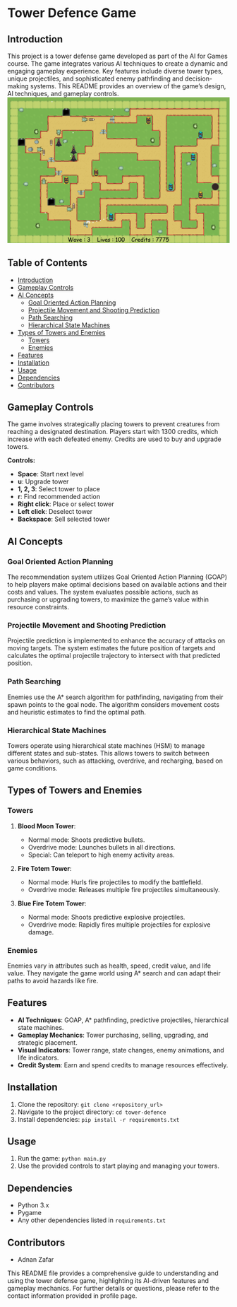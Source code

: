 # Tower Defence Game

## Introduction

This project is a tower defense game developed as part of the AI for Games course. The game integrates various AI techniques to create a dynamic and engaging gameplay experience. Key features include diverse tower types, unique projectiles, and sophisticated enemy pathfinding and decision-making systems. This README provides an overview of the game’s design, AI techniques, and gameplay controls.
![Gameplay Image](assets/aig.gif)

## Table of Contents

- [Introduction](#introduction)
- [Gameplay Controls](#gameplay-controls)
- [AI Concepts](#ai-concepts)
  - [Goal Oriented Action Planning](#goal-oriented-action-planning)
  - [Projectile Movement and Shooting Prediction](#projectile-movement-and-shooting-prediction)
  - [Path Searching](#path-searching)
  - [Hierarchical State Machines](#hierarchical-state-machines)
- [Types of Towers and Enemies](#types-of-towers-and-enemies)
  - [Towers](#towers)
  - [Enemies](#enemies)
- [Features](#features)
- [Installation](#installation)
- [Usage](#usage)
- [Dependencies](#dependencies)
- [Contributors](#contributors)

## Gameplay Controls

The game involves strategically placing towers to prevent creatures from reaching a designated destination. Players start with 1300 credits, which increase with each defeated enemy. Credits are used to buy and upgrade towers.

**Controls:**
- **Space**: Start next level
- **u**: Upgrade tower
- **1, 2, 3**: Select tower to place
- **r**: Find recommended action
- **Right click**: Place or select tower
- **Left click**: Deselect tower
- **Backspace**: Sell selected tower

## AI Concepts

### Goal Oriented Action Planning

The recommendation system utilizes Goal Oriented Action Planning (GOAP) to help players make optimal decisions based on available actions and their costs and values. The system evaluates possible actions, such as purchasing or upgrading towers, to maximize the game’s value within resource constraints.

### Projectile Movement and Shooting Prediction

Projectile prediction is implemented to enhance the accuracy of attacks on moving targets. The system estimates the future position of targets and calculates the optimal projectile trajectory to intersect with that predicted position.

### Path Searching

Enemies use the A* search algorithm for pathfinding, navigating from their spawn points to the goal node. The algorithm considers movement costs and heuristic estimates to find the optimal path.

### Hierarchical State Machines

Towers operate using hierarchical state machines (HSM) to manage different states and sub-states. This allows towers to switch between various behaviors, such as attacking, overdrive, and recharging, based on game conditions.

## Types of Towers and Enemies

### Towers

1. **Blood Moon Tower**: 
   - Normal mode: Shoots predictive bullets.
   - Overdrive mode: Launches bullets in all directions.
   - Special: Can teleport to high enemy activity areas.

2. **Fire Totem Tower**: 
   - Normal mode: Hurls fire projectiles to modify the battlefield.
   - Overdrive mode: Releases multiple fire projectiles simultaneously.

3. **Blue Fire Totem Tower**: 
   - Normal mode: Shoots predictive explosive projectiles.
   - Overdrive mode: Rapidly fires multiple projectiles for explosive damage.

### Enemies

Enemies vary in attributes such as health, speed, credit value, and life value. They navigate the game world using A* search and can adapt their paths to avoid hazards like fire.

## Features

- **AI Techniques**: GOAP, A* pathfinding, predictive projectiles, hierarchical state machines.
- **Gameplay Mechanics**: Tower purchasing, selling, upgrading, and strategic placement.
- **Visual Indicators**: Tower range, state changes, enemy animations, and life indicators.
- **Credit System**: Earn and spend credits to manage resources effectively.

## Installation

1. Clone the repository: `git clone <repository_url>`
2. Navigate to the project directory: `cd tower-defence`
3. Install dependencies: `pip install -r requirements.txt`

## Usage

1. Run the game: `python main.py`
2. Use the provided controls to start playing and managing your towers.

## Dependencies

- Python 3.x
- Pygame
- Any other dependencies listed in `requirements.txt`

## Contributors

- Adnan Zafar

This README file provides a comprehensive guide to understanding and using the tower defense game, highlighting its AI-driven features and gameplay mechanics. For further details or questions, please refer to the contact information provided in profile page.


